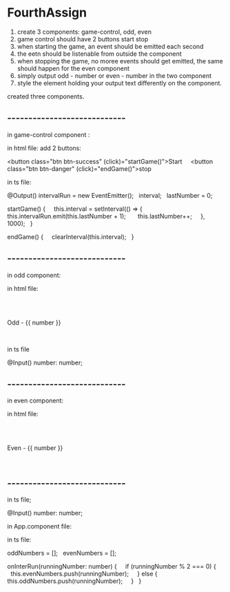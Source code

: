 # FourthAssign

1. create 3 components: game-control, odd, even
2. game control should have 2 buttons start stop
3. when starting the game, an event should be emitted each second
4. the eetn should be listenable from outside the component
5. when stopping the game, no moree events should get emitted, the same should happen for the even component
6. simply output odd - number or even - number in the two component
7. style the element holding your output text differently on the component.

created three components.

## ----------------------------

in game-control component :

in html file: add 2 buttons:

<button class="btn btn-success" (click)="startGame()">Start</button>
    <button class="btn btn-danger" (click)="endGame()">stop</button>

in ts file:

@Output() intervalRun = new EventEmitter<number>();
  interval;
  lastNumber = 0;

startGame() {
    this.interval = setInterval(() => {
      this.intervalRun.emit(this.lastNumber + 1);
      this.lastNumber++;
    }, 1000);
  }

endGame() {
    clearInterval(this.interval);
  }

## ----------------------------

in odd component:

in html file:

<div class="row">
  <div class="col-md-12">
    <p>Odd - {{ number }}</p>
  </div>
</div>

in ts file

@Input() number: number;

## ----------------------------

in even component:

in html file:

<div class="row">
  <div class="col-md-12">
    <p>Even - {{ number }}</p>
  </div>
</div>

## ----------------------------

in ts file;

@Input() number: number;

in App.component file:

in ts file:

oddNumbers = [];
  evenNumbers = [];

onInterRun(runningNumber: number) {
    if (runningNumber % 2 === 0) {
      this.evenNumbers.push(runningNumber);
    } else {
      this.oddNumbers.push(runningNumber);
    }
  }
